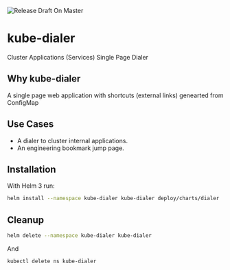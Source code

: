 ![Release Draft On Master](https://github.com/kruzio/kube-dialer/workflows/Release%20Draft%20On%20Master/badge.svg)

# kube-dialer
Cluster Applications (Services) Single Page Dialer


## Why kube-dialer
A single page web application with shortcuts (external links) genearted from ConfigMap

## Use Cases
* A dialer to cluster internal applications.
* An engineering bookmark jump page.

## Installation

With Helm 3 run:

```bash
helm install --namespace kube-dialer kube-dialer deploy/charts/dialer
```

## Cleanup

```bash
helm delete --namespace kube-dialer kube-dialer
```

And

```bash
kubectl delete ns kube-dialer
```
